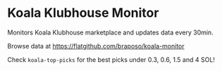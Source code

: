 # Koala Klubhouse Monitor

Monitors Koala Klubhouse marketplace and updates data every 30min.

Browse data at https://flatgithub.com/braposo/koala-monitor

Check `koala-top-picks` for the best picks under 0.3, 0.6, 1.5 and 4 SOL!
